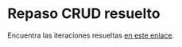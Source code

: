 # Repaso CRUD resuelto

Encuentra las iteraciones resueltas [en este enlace](https://docs.google.com/document/d/1xvGjBBJgs6ha5jSFdYNiKKwh7699G5oTihMwd3AVpWE).
